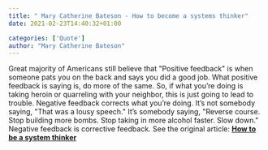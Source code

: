 ```yaml
---
title: " Mary Catherine Bateson - How to become a systems thinker"
date: 2021-02-23T14:40:32+01:00

categories: ['Quote']
author: "Mary Catherine Bateson"
---
```

Great majority of Americans still believe that "Positive feedback" is when someone pats you on the back 
and says you did a good job. What positive feedback is saying is, do more of the same. 
So, if what you’re doing is taking heroin or quarreling with your neighbor, this is just going 
to lead to trouble. Negative feedback corrects what you’re doing. It’s not somebody saying, 
"That was a lousy speech." It’s somebody saying, "Reverse course. Stop building more bombs. 
Stop taking in more alcohol faster. Slow down." Negative feedback is corrective feedback.
See the original article: [__How to be a system thinker__](https://www.edge.org/conversation/mary_catherine_bateson-how-to-be-a-systems-thinker) 